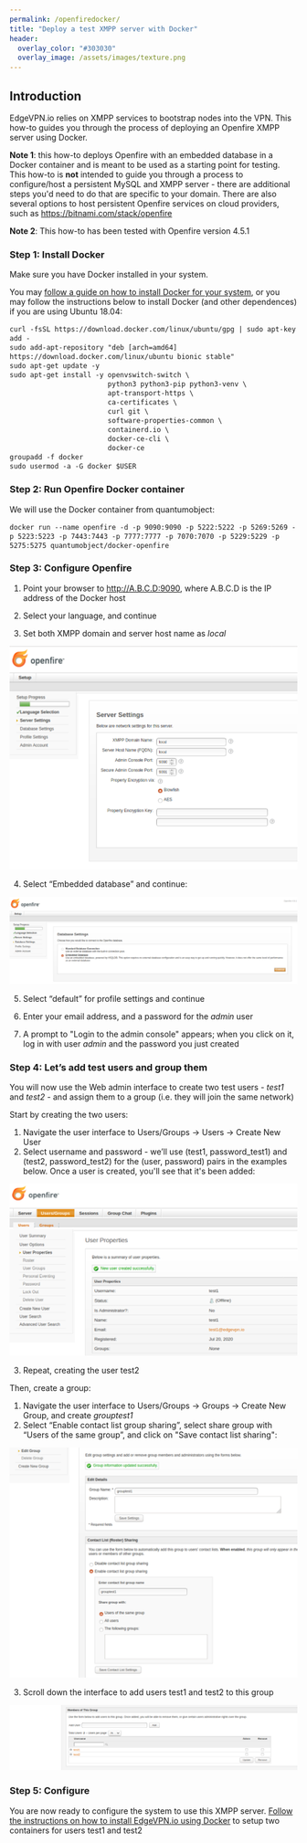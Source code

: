 ```yaml
---
permalink: /openfiredocker/
title: "Deploy a test XMPP server with Docker"
header:
  overlay_color: "#303030"
  overlay_image: /assets/images/texture.png
---
```


## Introduction

EdgeVPN.io relies on XMPP services to bootstrap nodes into the VPN. This how-to guides you through the process of deploying an Openfire XMPP server using Docker. 

**Note 1**: this how-to deploys Openfire with an embedded database in a Docker container and is meant to be used as a starting point for testing. This how-to is **not** intended to guide you through a process to configure/host a persistent MySQL and XMPP server - there are additional steps you'd need to do that are specific to your domain. There are also several options to host persistent Openfire services on cloud providers, such as https://bitnami.com/stack/openfire

**Note 2**: This how-to has been tested with Openfire version 4.5.1

### Step 1: Install Docker

Make sure you have Docker installed in your system. 

You may [follow a guide on how to install Docker for your system](https://docs.docker.com/engine/install/ubuntu/), or you may follow the instructions below to install Docker (and other dependences) if you are using Ubuntu 18.04:

```
curl -fsSL https://download.docker.com/linux/ubuntu/gpg | sudo apt-key add -
sudo add-apt-repository "deb [arch=amd64] https://download.docker.com/linux/ubuntu bionic stable"
sudo apt-get update -y
sudo apt-get install -y openvswitch-switch \
                        python3 python3-pip python3-venv \
                        apt-transport-https \
                        ca-certificates \
                        curl git \
                        software-properties-common \
                        containerd.io \
                        docker-ce-cli \
                        docker-ce 
groupadd -f docker
sudo usermod -a -G docker $USER
```

### Step 2: Run Openfire Docker container

We will use the Docker container from quantumobject:

```
docker run --name openfire -d -p 9090:9090 -p 5222:5222 -p 5269:5269 -p 5223:5223 -p 7443:7443 -p 7777:7777 -p 7070:7070 -p 5229:5229 -p 5275:5275 quantumobject/docker-openfire
```

### Step 3: Configure Openfire

1. Point your browser to http://A.B.C.D:9090, where A.B.C.D is the IP address of the Docker host

2. Select your language, and continue

3. Set both XMPP domain and server host name as _local_

![Set domain for XMPP](/assets/images/openfire_set_domain.png)

4. Select “Embedded database” and continue:

![Set used database for XMPP](/assets/images/openfire_set_db.png)

5. Select “default” for profile settings and continue

6. Enter your email address, and a password for the _admin_ user

7. A prompt to "Login to the admin console" appears; when you click on it, log in with user _admin_ and the password you just created

### Step 4: Let’s add test users and group them

You will now use the Web admin interface to create two test users - *test1* and *test2* - and assign them to a group (i.e. they will join the same network) 

Start by creating the two users:

1. Navigate the user interface to Users/Groups -> Users -> Create New User
2. Select username and password - we’ll use (test1, password_test1) and (test2, password_test2) for the (user, password) pairs in the examples below. Once a user is created, you'll see that it's been added:

![User added to XMPP database](/assets/images/openfire_added_user.png)

3. Repeat, creating the user test2 

Then, create a group:

1. Navigate the user interface to Users/Groups -> Groups -> Create New Group, and create _grouptest1_
2. Select “Enable contact list group sharing”, select share group with “Users of the same group”, and click on "Save contact list sharing":

![Enable contact list sharing](/assets/images/openfire_share_contact.png)

3. Scroll down the interface to add users test1 and test2 to this group

![Add users to group](/assets/images/openfire_add_users_group.png)

### Step 5: Configure

You are now ready to configure the system to use this XMPP server. [Follow the instructions on how to install EdgeVPN.io using Docker](/dockeredgevpn) to setup two containers for users test1 and test2
